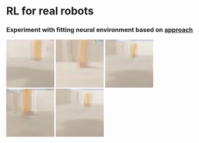 # RL for real robots

### Experiment with fitting neural environment based on [approach](https://github.com/Laggg/neural_env_surviv)

![](demo/test1.gif)
![](demo/test2.gif)
![](demo/test3.gif)
![](demo/test4.gif)
![](demo/test5.gif)

